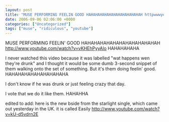 ```yaml
---
layout: post
title: "MUSE PERFORMING FEELIN GOOD HAHAHAHAHAHAHAHAHAHAHAHAH httpwwwyoutubecomwatchvvKHEhPyyAlo"
date: 2006-09-06 02:06:00 +0000
categories: ["Uncategorized"]
tags: ["muse", "ridiculous", "youtube"]
---
```


MUSE PERFORMING FEELIN' GOOD HAHAHAHAHAHAHAHAHAHAHAHAH http://www.youtube.com/watch?v=vKHEhPyyAlo HAHAHAHAHA

I never watched this video because it was labelled "wat happens wen they're drunk" and I thought it would be some dumb 3-second snippet of them walking onto the set of something. But it's them doing feelin' good. HAHAHAHAHAHAHAHAHAHA 

I don't know if he was drunk or just feeling crazy that day.

I vote that we do it like them. HAHAHHA

edited to add: here is the new bside from the starlight single, which came out yesterday in the UK. it is called Easily http://www.youtube.com/watch?v=kU-d5vdrn2E